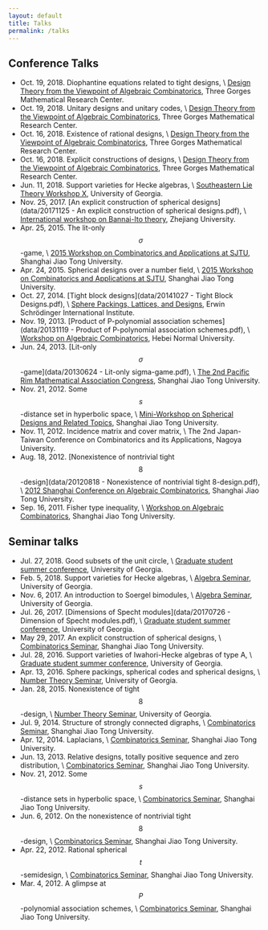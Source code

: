 ```yaml
---
layout: default
title: Talks
permalink: /talks
---
```


## Conference Talks

* Oct. 19, 2018. Diophantine equations related to tight designs, \\
  [Design Theory from the Viewpoint of Algebraic Combinatorics](http://ziqing.org/conference/DTVAC2018/),
  Three Gorges Mathematical Research Center.
* Oct. 19, 2018. Unitary designs and unitary codes, \\
  [Design Theory from the Viewpoint of Algebraic Combinatorics](http://ziqing.org/conference/DTVAC2018/),
  Three Gorges Mathematical Research Center.
* Oct. 16, 2018. Existence of rational designs, \\
  [Design Theory from the Viewpoint of Algebraic Combinatorics](http://ziqing.org/conference/DTVAC2018/),
  Three Gorges Mathematical Research Center.
* Oct. 16, 2018. Explicit constructions of designs, \\
  [Design Theory from the Viewpoint of Algebraic Combinatorics](http://ziqing.org/conference/DTVAC2018/),
  Three Gorges Mathematical Research Center.
* Jun. 11, 2018. Support varieties for Hecke algebras, \\
  [Southeastern Lie Theory Workshop X](https://www.math.lsu.edu/~pramod/selie/10/),
  University of Georgia.
* Nov. 25, 2017. [An explicit construction of spherical designs](data/20171125 - An explicit construction of spherical designs.pdf), \\
  [International workshop on Bannai-Ito theory](http://person.zju.edu.cn/en/tfeng/706390.html),
  Zhejiang University.
* Apr. 25, 2015. The lit-only $$\sigma$$-game, \\
  [2015 Workshop on Combinatorics and Applications at SJTU](http://math.sjtu.edu.cn/Conference/2015WCA/home.php),
  Shanghai Jiao Tong University.
* Apr. 24, 2015. Spherical designs over a number field, \\
  [2015 Workshop on Combinatorics and Applications at SJTU](http://math.sjtu.edu.cn/Conference/2015WCA/home.php),
  Shanghai Jiao Tong University.
* Oct. 27, 2014. [Tight block designs](data/20141027 - Tight Block Designs.pdf), \\
  [Sphere Packings, Lattices, and Designs](http://www.math.tugraz.at/ESI2014/workshop2.html),
  Erwin Schrödinger International Institute.
* Nov. 19, 2013. [Product of P-polynomial association schemes](data/20131119 - Product of P-polynomial association schemes.pdf), \\
  [Workshop on Algebraic Combinatorics](http://pip.hebcma.com/mjm/),
  Hebei Normal University.
* Jun. 24, 2013. [Lit-only $$\sigma$$-game](data/20130624 - Lit-only sigma-game.pdf), \\
  [The 2nd Pacific Rim Mathematical Association Congress](http://meeting.healife.com/prima2013/),
  Shanghai Jiao Tong University.
* Nov. 21, 2012. Some $$s$$-distance set in hyperbolic space, \\
  [Mini-Workshop on Spherical Designs and Related Topics](http://math.sjtu.edu.cn/conference/mini/),
  Shanghai Jiao Tong University.
* Nov. 11, 2012. Incidence matrix and cover matrix, \\
  The 2nd Japan-Taiwan Conference on Combinatorics and its Applications,
  Nagoya University.
* Aug. 18, 2012. [Nonexistence of nontrivial tight $$8$$-design](data/20120818 - Nonexistence of nontrivial tight 8-design.pdf), \\
  [2012 Shanghai Conference on Algebraic Combinatorics](http://math.sjtu.edu.cn/Conference/SCAC/),
  Shanghai Jiao Tong University.
* Sep. 16, 2011. Fisher type inequality, \\
  [Workshop on Algebraic Combinatorics](http://math.sjtu.edu.cn/Conference/WACSJTU/index.html),
  Shanghai Jiao Tong University.

## Seminar talks

* Jul. 27, 2018. Good subsets of the unit circle, \\
  [Graduate student summer conference](https://research.franklin.uga.edu/agant/content/mock-ams-conference-2018),
  University of Georgia.
* Feb. 5, 2018. Support varieties for Hecke algebras, \\
  [Algebra Seminar](https://calendar.google.com/calendar/event?eid=NWdlajZzYjY4bm5xdXVldml1YW9tZmxkNGVfMjAxODAyMDVUMjAzMDAwWiBzczRwczhoMDN2NjJmMXZodWY0MGMyajg3b0Bn&ctz=America/New_York),
  University of Georgia.
* Nov. 6, 2017. An introduction to Soergel bimodules, \\
  [Algebra Seminar](https://calendar.google.com/calendar/event?eid=NWdlajZzYjY4bm5xdXVldml1YW9tZmxkNGVfMjAxNzExMDZUMjAzMDAwWiBzczRwczhoMDN2NjJmMXZodWY0MGMyajg3b0Bn&ctz=America/New_York),
  University of Georgia.
* Jul. 26, 2017. [Dimensions of Specht modules](data/20170726 - Dimension of Specht modules.pdf), \\
  [Graduate student summer conference](https://research.franklin.uga.edu/agant/content/mock-ams-conference-2017),
  University of Georgia.
* May 29, 2017. An explicit construction of spherical designs, \\
  [Combinatorics Seminar](http://math.sjtu.edu.cn/conference/Bannai/2017/home.php),
  Shanghai Jiao Tong University.
* Jul. 28, 2016. Support varieties of Iwahori-Hecke algebras of type A, \\
  [Graduate student summer conference](https://research.franklin.uga.edu/agant/content/mock-ams-conference-2016),
  University of Georgia.
* Apr. 13, 2016. Sphere packings, spherical codes and spherical designs, \\
  [Number Theory Seminar](https://calendar.google.com/calendar/event?eid=bHZnc2xpN3Q5ZGU4OWRvN3NqaGM3cjJkNzQgdWdhbnVtYmVydGhlb3J5QG0&ctz=America/New_York),
  University of Georgia.
* Jan. 28, 2015. Nonexistence of tight $$8$$-design, \\
  [Number Theory Seminar](https://calendar.google.com/calendar/event?eid=ZmtqNjFvYWJxZW4zY2lrNjlqcGZnZzFzaDAgdWdhbnVtYmVydGhlb3J5QG0&ctz=America/New_York),
  University of Georgia.
* Jul. 9, 2014. Structure of strongly connected digraphs, \\
  [Combinatorics Seminar](http://math.sjtu.edu.cn/conference/Bannai/2014/home.php),
  Shanghai Jiao Tong University.
* Apr. 12, 2014. Laplacians, \\
  [Combinatorics Seminar](http://math.sjtu.edu.cn/conference/Bannai/2014/home.php),
  Shanghai Jiao Tong University.
* Jun. 13, 2013. Relative designs, totally positive sequence and zero distribution, \\
  [Combinatorics Seminar](http://math.sjtu.edu.cn/conference/Bannai/2013/home.php),
  Shanghai Jiao Tong University.
* Nov. 21, 2012. Some $$s$$-distance sets in hyperbolic space, \\
  [Combinatorics Seminar](http://math.sjtu.edu.cn/conference/Bannai/2012/),
  Shanghai Jiao Tong University.
* Jun. 6, 2012. On the nonexistence of nontrivial tight $$8$$-design, \\
  [Combinatorics Seminar](http://math.sjtu.edu.cn/conference/Bannai/2012/),
  Shanghai Jiao Tong University.
* Apr. 22, 2012. Rational spherical $$t$$-semidesign, \\
  [Combinatorics Seminar](http://math.sjtu.edu.cn/conference/Bannai/2012/),
  Shanghai Jiao Tong University.
* Mar. 4, 2012. A glimpse at $$P$$-polynomial association schemes, \\
  [Combinatorics Seminar](http://math.sjtu.edu.cn/conference/Bannai/2012/),
  Shanghai Jiao Tong University.
